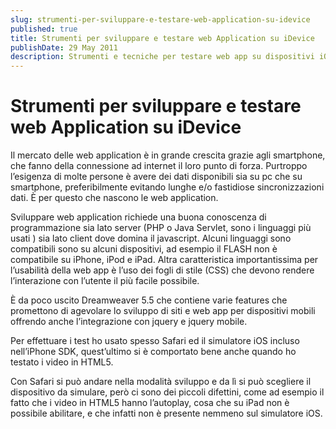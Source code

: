 ```yaml
---
slug: strumenti-per-sviluppare-e-testare-web-application-su-idevice
published: true
title: Strumenti per sviluppare e testare web Application su iDevice
publishDate: 29 May 2011
description: Strumenti e tecniche per testare web app su dispositivi iOS.
---
```


# Strumenti per sviluppare e testare web Application su iDevice

Il mercato delle web application è in grande crescita grazie agli smartphone, che fanno della connessione ad internet il loro punto di forza. Purtroppo l’esigenza di molte persone è avere dei dati disponibili sia su pc che su smartphone, preferibilmente evitando lunghe e/o fastidiose sincronizzazioni dati. È per questo che nascono le web application.

Sviluppare web application richiede una buona conoscenza di programmazione sia lato server (PHP o Java Servlet, sono i linguaggi più usati ) sia lato client dove domina il javascript. Alcuni linguaggi sono compatibili sono su alcuni dispositivi, ad esempio il FLASH non è compatibile su iPhone, iPod e iPad. Altra caratteristica importantissima per l’usabilità della web app è l’uso dei fogli di stile (CSS) che devono rendere l’interazione con l’utente il più facile possibile.

È da poco uscito Dreamweaver 5.5 che contiene varie features che promettono di agevolare lo sviluppo di siti e web app per dispositivi mobili offrendo anche l’integrazione con jquery e jquery mobile.

Per effettuare i test ho usato spesso Safari ed il simulatore iOS incluso nell’iPhone SDK, quest’ultimo si è comportato bene anche quando ho testato i video in HTML5.

Con Safari si può andare nella modalità sviluppo e da lì si può scegliere il dispositivo da simulare, però ci sono dei piccoli difettini, come ad esempio il fatto che i video in HTML5 hanno l’autoplay, cosa che su iPad non è possibile abilitare, e che infatti non è presente nemmeno sul simulatore iOS.

